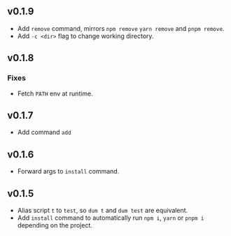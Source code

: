 ## v0.1.9

- Add `remove` command, mirrors `npm remove` `yarn remove` and `pnpm remove`.
- Add `-c <dir>` flag to change working directory.

## v0.1.8

### Fixes

- Fetch `PATH` env at runtime.

## v0.1.7

- Add command `add`

## v0.1.6

- Forward args to `install` command.

## v0.1.5

- Alias script `t` to `test`, so `dum t` and `dum test` are equivalent.
- Add `install` command to automatically run `npm i`, `yarn` or `pnpm i` depending on the project.

